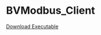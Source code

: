 # BVModbus_Client

[Download Executable](https://github.com/bvtvusn/BVModbus_Client/suites/13963845478/artifacts/778303837)
